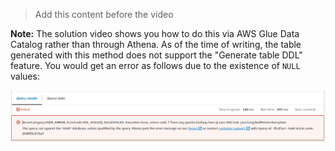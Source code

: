 > Add this content before the video

**Note:** The solution video shows you how to do this via AWS Glue Data Catalog rather than through Athena. As of the time of writing, the table generated with this method does not support the "Generate table DDL" feature. You would get an error as follows due to the existence of `NULL` values:

![Generate Table DDL Error](1-error_dc.png)
